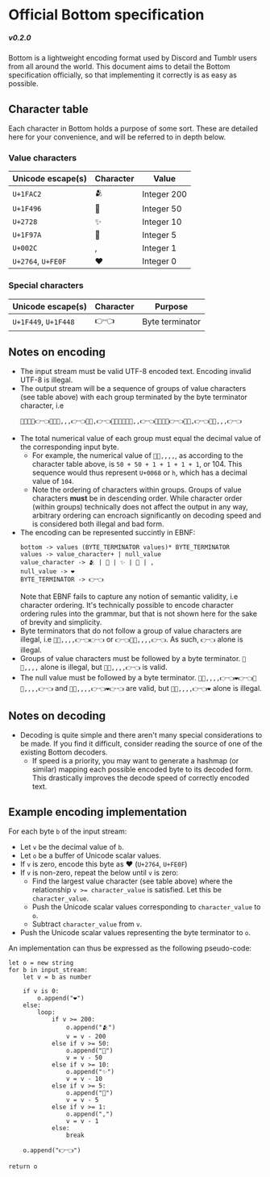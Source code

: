 # Official Bottom specification
##### v0.2.0

Bottom is a lightweight encoding format used by Discord and Tumblr users from all around the world.
This document aims to detail the Bottom specification officially, so that implementing it correctly is as easy as possible.

## Character table
Each character in Bottom holds a purpose of some sort.
These are detailed here for your convenience, and will be referred to in depth below.

### Value characters
| Unicode escape(s)     | Character  | Value        |
|-----------------------|------------|--------------|
| `U+1FAC2`             | 🫂          | Integer 200  |
| `U+1F496`             | 💖         | Integer 50   |
| `U+2728`              | ✨         | Integer 10   |
| `U+1F97A`             | 🥺         | Integer 5    |
| `U+002C`              | ,          | Integer 1    |
| `U+2764`, `U+FE0F`    | ❤️         | Integer 0    |

### Special characters
| Unicode escape(s)     | Character  | Purpose          |
|-----------------------|------------|------------------|
| `U+1F449`, `U+1F448`  | 👉👈      | Byte terminator   | 

## Notes on encoding
- The input stream must be valid UTF-8 encoded text. Encoding invalid UTF-8 is illegal.
- The output stream will be a sequence of groups of value characters (see table above) with each group terminated by the byte terminator character, i.e
    ```
    💖✨✨✨👉👈💖💖🥺,,,👉👈💖💖,👉👈💖✨✨✨✨🥺,,👉👈💖💖✨🥺👉👈💖💖,👉👈💖✨,,,👉👈
    ```
- The total numerical value of each group must equal the decimal value of the corresponding input byte.
    - For example, the numerical value of `💖💖,,,,`, as according to the character table above, is
    `50 + 50 + 1 + 1 + 1 + 1`, or 104. This sequence would thus represent `U+0068` or `h`,
    which has a decimal value of `104`.
    - Note the ordering of characters within groups. Groups of value characters **must** be in descending order.
    While character order (within groups) technically does not affect the output in any way,
    arbitrary ordering can encroach significantly on decoding speed and is considered both illegal and bad form.
- The encoding can be represented succintly in EBNF:
    ```
    bottom -> values (BYTE_TERMINATOR values)* BYTE_TERMINATOR
    values -> value_character+ | null_value
    value_character -> 🫂 | 💖 | ✨ | 🥺 | ,
    null_value -> ❤️
    BYTE_TERMINATOR -> 👉👈
    ```
    Note that EBNF fails to capture any notion of semantic validity, i.e character ordering.
    It's technically possible to encode character ordering rules into the grammar, but that is not shown here
    for the sake of brevity and simplicity.
- Byte terminators that do not follow a group of value characters are illegal, i.e `💖💖,,,,👉👈👉👈`
    or `👉👈💖💖,,,,👉👈`. As such, `👉👈` alone is illegal.
- Groups of value characters must be followed by a byte terminator. `💖💖,,,,` alone is illegal, but `💖💖,,,,👉👈` is valid.
- The null value must be followed by a byte terminator. `💖💖,,,,👉👈❤️👉👈💖💖,,,,👉👈` and `💖💖,,,,👉👈❤️👉👈` are valid, but `💖💖,,,,👉👈❤️` alone is illegal.

## Notes on decoding
- Decoding is quite simple and there aren't many special considerations to be made.
    If you find it difficult, consider reading the source of one of the existing Bottom decoders.
    - If speed is a priority, you may want to generate a hashmap (or similar) mapping each possible encoded byte to
    its decoded form. This drastically improves the decode speed of correctly encoded text.


## Example encoding implementation
For each byte `b` of the input stream:
- Let `v` be the decimal value of `b`.
- Let `o` be a buffer of Unicode scalar values.
- If `v` is zero, encode this byte as ❤️ (`U+2764`, `U+FE0F`)
- If `v` is non-zero, repeat the below until `v` is zero:
    - Find the largest value character (see table above) where the relationship `v >= character_value` is satisfied. Let this be `character_value`.
    - Push the Unicode scalar values corresponding to `character_value` to `o`.
    - Subtract `character_value` from `v`.
- Push the Unicode scalar values representing the byte terminator to `o`.

An implementation can thus be expressed as the following pseudo-code:
```
let o = new string
for b in input_stream:
    let v = b as number

    if v is 0:
        o.append("❤️")
    else:
        loop:
            if v >= 200:
                o.append("🫂")
                v = v - 200
            else if v >= 50:
                o.append("💖")
                v = v - 50
            else if v >= 10:
                o.append("✨")
                v = v - 10
            else if v >= 5:
                o.append("🥺")
                v = v - 5
            else if v >= 1:
                o.append(",")
                v = v - 1
            else:
                break

    o.append("👉👈")

return o
```
